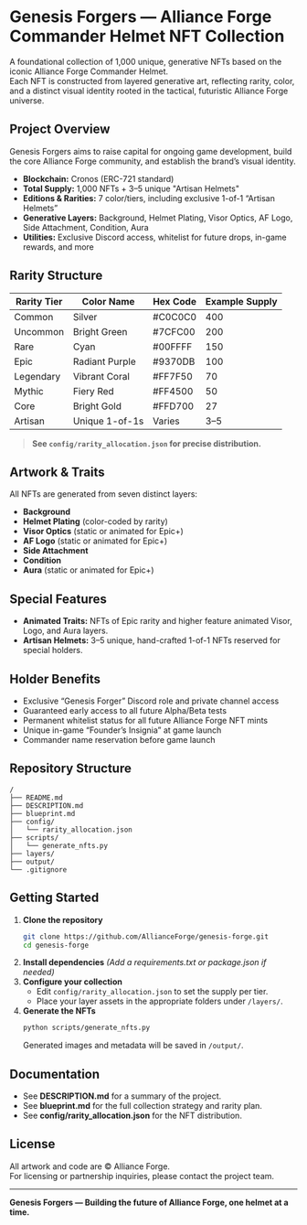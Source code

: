 # Genesis Forgers — Alliance Forge Commander Helmet NFT Collection

A foundational collection of 1,000 unique, generative NFTs based on the iconic Alliance Forge Commander Helmet.  
Each NFT is constructed from layered generative art, reflecting rarity, color, and a distinct visual identity rooted in the tactical, futuristic Alliance Forge universe.

## Project Overview

Genesis Forgers aims to raise capital for ongoing game development, build the core Alliance Forge community, and establish the brand’s visual identity.

- **Blockchain:** Cronos (ERC-721 standard)
- **Total Supply:** 1,000 NFTs + 3–5 unique "Artisan Helmets"
- **Editions & Rarities:** 7 color/tiers, including exclusive 1-of-1 “Artisan Helmets”
- **Generative Layers:** Background, Helmet Plating, Visor Optics, AF Logo, Side Attachment, Condition, Aura
- **Utilities:** Exclusive Discord access, whitelist for future drops, in-game rewards, and more

## Rarity Structure

| Rarity Tier  | Color Name          | Hex Code  | Example Supply |
|--------------|---------------------|-----------|---------------|
| Common       | Silver              | #C0C0C0   | 400           |
| Uncommon     | Bright Green        | #7CFC00   | 200           |
| Rare         | Cyan                | #00FFFF   | 150           |
| Epic         | Radiant Purple      | #9370DB   | 100           |
| Legendary    | Vibrant Coral       | #FF7F50   | 70            |
| Mythic       | Fiery Red           | #FF4500   | 50            |
| Core         | Bright Gold         | #FFD700   | 27            |
| Artisan      | Unique 1-of-1s      | Varies    | 3–5           |

> **See `config/rarity_allocation.json` for precise distribution.**

## Artwork & Traits

All NFTs are generated from seven distinct layers:
- **Background**
- **Helmet Plating** (color-coded by rarity)
- **Visor Optics** (static or animated for Epic+)
- **AF Logo** (static or animated for Epic+)
- **Side Attachment**
- **Condition**
- **Aura** (static or animated for Epic+)

## Special Features

- **Animated Traits:** NFTs of Epic rarity and higher feature animated Visor, Logo, and Aura layers.
- **Artisan Helmets:** 3–5 unique, hand-crafted 1-of-1 NFTs reserved for special holders.

## Holder Benefits

- Exclusive “Genesis Forger” Discord role and private channel access
- Guaranteed early access to all future Alpha/Beta tests
- Permanent whitelist status for all future Alliance Forge NFT mints
- Unique in-game “Founder’s Insignia” at game launch
- Commander name reservation before game launch

## Repository Structure

```
/
├── README.md
├── DESCRIPTION.md
├── blueprint.md
├── config/
│   └── rarity_allocation.json
├── scripts/
│   └── generate_nfts.py
├── layers/
├── output/
└── .gitignore
```

## Getting Started

1. **Clone the repository**
   ```bash
   git clone https://github.com/AllianceForge/genesis-forge.git
   cd genesis-forge
   ```
2. **Install dependencies**
   *(Add a requirements.txt or package.json if needed)*
3. **Configure your collection**
   - Edit `config/rarity_allocation.json` to set the supply per tier.
   - Place your layer assets in the appropriate folders under `/layers/`.
4. **Generate the NFTs**
   ```bash
   python scripts/generate_nfts.py
   ```
   Generated images and metadata will be saved in `/output/`.

## Documentation

- See **DESCRIPTION.md** for a summary of the project.
- See **blueprint.md** for the full collection strategy and rarity plan.
- See **config/rarity_allocation.json** for the NFT distribution.

## License

All artwork and code are © Alliance Forge.  
For licensing or partnership inquiries, please contact the project team.

---

**Genesis Forgers — Building the future of Alliance Forge, one helmet at a time.**
